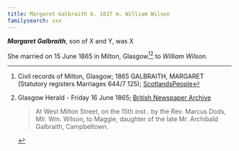 ```yaml
---
title: Margaret Galbraith b. 1837 m. William Wilson
familysearch: xxx
---
```

***Margaret Galbraith***, son of X and Y, was X


She married on 15 June 1865 in Milton, Glasgow[^marriage1][^marriage2] to *William Wilson*.

[^marriage1]: Civil records of Milton, Glasgow; 1865 GALBRAITH, MARGARET (Statutory registers Marriages 644/7 125); [ScotlandsPeople](https://www.scotlandspeople.gov.uk/view-image/nrs_stat_marriages/8679208)

[^marriage2]: Glasgow Herald - Friday 16 June 1865; [British Newspaper Archive](https://www.britishnewspaperarchive.co.uk/viewer/bl/0000060/18650616/019/0005?noTouch=true)
    > At West Milton Street, on the 15th inst.. by the Rev. Marcus Dods, Mlr. Wm. Wilson, to Maggie, daughter of the late Mr. Archibald Galbraith, Campbeltown. 
